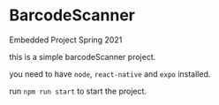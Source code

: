 # BarcodeScanner
Embedded Project Spring 2021

this is a simple barcodeScanner project.

you need to have `node`, `react-native` and `expo` installed.

run `npm run start` to start the project.
